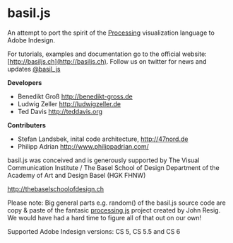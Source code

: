 basil.js
========

An attempt to port the spirit of the [Processing](http://processing.org/) visualization language to Adobe Indesign.

For tutorials, examples and documentation go to the official website: [http://basiljs.ch](http://basiljs.ch). 
Follow us on twitter for news and updates [@basil_js](https://twitter.com/basil_js)

**Developers**
- Benedikt Groß http://benedikt-gross.de
- Ludwig Zeller http://ludwigzeller.de
- Ted Davis http://teddavis.org

**Contributers**
- Stefan Landsbek, inital code architecture, http://47nord.de
- Philipp Adrian http://www.philippadrian.com/

basil.js was conceived and is generously supported by
The Visual Communication Institute / The Basel School of Design
Department of the Academy of Art and Design Basel (HGK FHNW)

http://thebaselschoolofdesign.ch

Please note: Big general parts e.g. random() of the basil.js source code are copy & paste
of the fantasic [processing.js](http://processingjs.org) project created by John Resig. We would have had a hard time
to figure all of that out on our own!

Supported Adobe Indesign versions: CS 5, CS 5.5 and CS 6